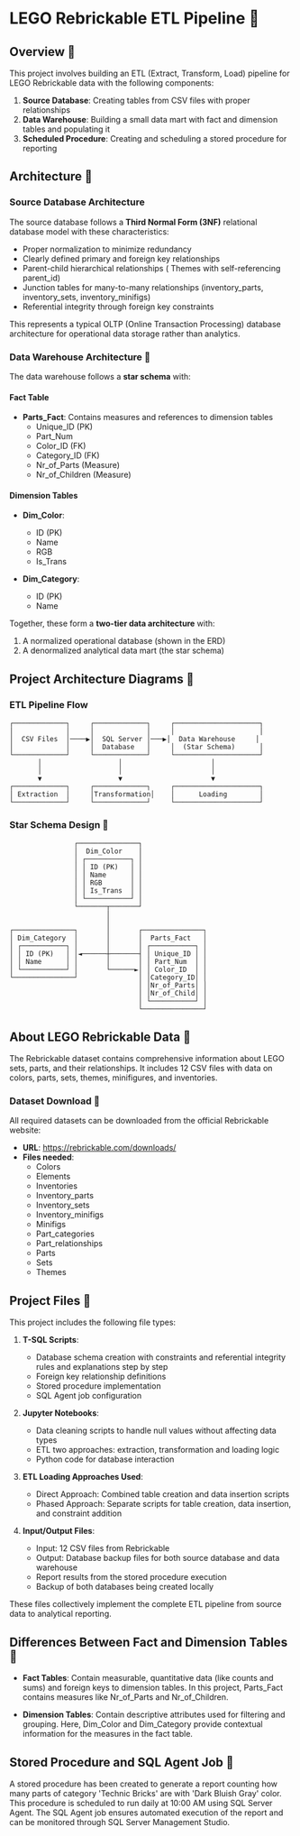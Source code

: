 # LEGO Rebrickable ETL Pipeline 🧱

## Overview 🧩

This project involves building an ETL (Extract, Transform, Load) pipeline for LEGO Rebrickable data with the following components:

1. **Source Database**: Creating tables from CSV files with proper relationships
2. **Data Warehouse**: Building a small data mart with fact and dimension tables and populating it
3. **Scheduled Procedure**: Creating and scheduling a stored procedure for reporting

## Architecture 🧱

### Source Database Architecture
The source database follows a **Third Normal Form (3NF)** relational database model with these characteristics:
- Proper normalization to minimize redundancy
- Clearly defined primary and foreign key relationships
- Parent-child hierarchical relationships ( Themes with self-referencing parent_id)
- Junction tables for many-to-many relationships (inventory_parts, inventory_sets, inventory_minifigs)
- Referential integrity through foreign key constraints

This represents a typical OLTP (Online Transaction Processing) database architecture for operational data storage rather than analytics.

### Data Warehouse Architecture 🧩
The data warehouse follows a **star schema** with:

#### Fact Table
- **Parts_Fact**: Contains measures and references to dimension tables
  - Unique_ID (PK)
  - Part_Num
  - Color_ID (FK)
  - Category_ID (FK)
  - Nr_of_Parts (Measure)
  - Nr_of_Children (Measure)

#### Dimension Tables
- **Dim_Color**:
  - ID (PK)
  - Name
  - RGB
  - Is_Trans

- **Dim_Category**:
  - ID (PK)
  - Name

Together, these form a **two-tier data architecture** with:
1. A normalized operational database (shown in the ERD)
2. A denormalized analytical data mart (the star schema)

## Project Architecture Diagrams 🧱

### ETL Pipeline Flow
```
┌─────────────┐     ┌─────────────┐     ┌─────────────────────┐
│             │     │             │     │                     │
│  CSV Files  │────▶│  SQL Server │───▶│  Data Warehouse     │
│             │     │  Database   │     │  (Star Schema)      │
└─────────────┘     └─────────────┘     └─────────────────────┘
       │                   │                      │
       │                   │                      │
       ▼                   ▼                      ▼
┌─────────────┐     ┌─────────────┐     ┌─────────────────────┐
│ Extraction  │     │Transformation│    │      Loading        │
└─────────────┘     └─────────────┘     └─────────────────────┘
```

### Star Schema Design 🧩
```
                ┌───────────────┐
                │  Dim_Color    │
                │ ┌───────────┐ │
                │ │ ID (PK)   │ │
                │ │ Name      │ │
                │ │ RGB       │ │
                │ │ Is_Trans  │ │
                │ └───────────┘ │
                └───────┬───────┘
                        │
                        │
┌───────────────┐       │       ┌───────────────┐
│ Dim_Category  │       │       │  Parts_Fact   │
│ ┌───────────┐ │       │       │ ┌───────────┐ │
│ │ ID (PK)   │ │◄──────┼───────┤ │ Unique_ID │ │
│ │ Name      │ │       │       │ │ Part_Num  │ │
│ └───────────┘ │       └──────►│ │ Color_ID  │ │
└───────────────┘               │ │Category_ID│ │
                                │ │Nr_of_Parts│ │
                                │ │Nr_of_Child│ │
                                │ └───────────┘ │
                                └───────────────┘
```

## About LEGO Rebrickable Data 🧱
The Rebrickable dataset contains comprehensive information about LEGO sets, parts, and their relationships. It includes 12 CSV files with data on colors, parts, sets, themes, minifigures, and inventories.

### Dataset Download 🧩
All required datasets can be downloaded from the official Rebrickable website:
- **URL**: https://rebrickable.com/downloads/
- **Files needed**: 
  - Colors
  - Elements
  - Inventories
  - Inventory_parts
  - Inventory_sets
  - Inventory_minifigs
  - Minifigs
  - Part_categories
  - Part_relationships
  - Parts
  - Sets
  - Themes

## Project Files 🧱
This project includes the following file types:

1. **T-SQL Scripts**:
   - Database schema creation with constraints and referential integrity rules and explanations step by step
   - Foreign key relationship definitions
   - Stored procedure implementation
   - SQL Agent job configuration

2. **Jupyter Notebooks**:
   - Data cleaning scripts to handle null values without affecting data types
   - ETL two approaches: extraction, transformation and loading logic
   - Python code for database interaction

3. **ETL Loading Approaches Used**:
   - Direct Approach: Combined table creation and data insertion scripts
   - Phased Approach: Separate scripts for table creation, data insertion, and constraint addition

4. **Input/Output Files**:
   - Input: 12 CSV files from Rebrickable
   - Output: Database backup files for both source database and data warehouse
   - Report results from the stored procedure execution
   - Backup of both databases being created locally

These files collectively implement the complete ETL pipeline from source data to analytical reporting.

## Differences Between Fact and Dimension Tables 🧩
- **Fact Tables**: Contain measurable, quantitative data (like counts and sums) and foreign keys to dimension tables. In this project, Parts_Fact contains measures like Nr_of_Parts and Nr_of_Children.

- **Dimension Tables**: Contain descriptive attributes used for filtering and grouping. Here, Dim_Color and Dim_Category provide contextual information for the measures in the fact table.

## Stored Procedure and SQL Agent Job 🧱
A stored procedure has been created to generate a report counting how many parts of category 'Technic Bricks' are with 'Dark Bluish Gray' color. This procedure is scheduled to run daily at 10:00 AM using SQL Server Agent.
The SQL Agent job ensures automated execution of the report and can be monitored through SQL Server Management Studio.
